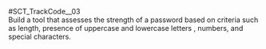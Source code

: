 #SCT_TrackCode__03
<br>
Build a tool that assesses the strength of a password 
based on criteria such as length, presence of uppercase and lowercase letters , numbers, and special characters.
